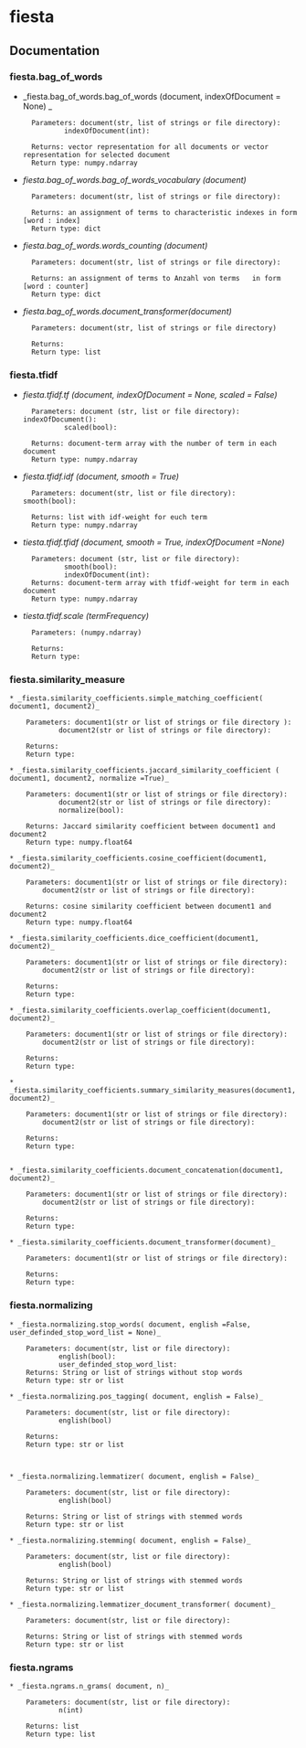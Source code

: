 # fiesta
## Documentation 

### fiesta.bag_of_words    

* _fiesta.bag_of_words.bag_of_words (document, indexOfDocument = None) _
	
		Parameters: document(str, list of strings or file directory): 
				indexOfDocument(int):

		Returns: vector representation for all documents or vector representation for selected document
		Return type: numpy.ndarray

* _fiesta.bag_of_words.bag_of_words_vocabulary (document)_
	
		Parameters: document(str, list of strings or file directory):
				
		Returns: an assignment of terms to characteristic indexes in form [word : index] 
		Return type: dict

* _fiesta.bag_of_words.words_counting (document)_
	
		Parameters: document(str, list of strings or file directory):
				
		Returns: an assignment of terms to Anzahl von terms   in form [word : counter] 
		Return type: dict

* _fiesta.bag_of_words.document_transformer(document)_
	
		Parameters: document(str, list of strings or file directory)
				
		Returns:
		Return type: list



### fiesta.tfidf    

* _fiesta.tfidf.tf (document, indexOfDocument = None,  scaled = False)_
		
		Parameters: document (str, list or file directory):							 				indexOfDocument():
				scaled(bool):

		Returns: document-term array with the number of term in each document 
		Return type: numpy.ndarray

* _fiesta.tfidf.idf (document, smooth = True)_
		
		Parameters:	document(str, list or file directory):											smooth(bool):

		Returns: list with idf-weight for euch term
		Return type: numpy.ndarray


* _tiesta.tfidf.tfidf (document, smooth = True,  indexOfDocument =None)_

		Parameters: document (str, list or file directory):
				smooth(bool):
				indexOfDocument(int):
		Returns: document-term array with tfidf-weight for term in each document 
		Return type: numpy.ndarray

* _tiesta.tfidf.scale (termFrequency)_

		Parameters: (numpy.ndarray)

		Returns:
		Return type:



### fiesta.similarity_measure

	* _fiesta.similarity_coefficients.simple_matching_coefficient( document1, document2)_
		
		Parameters: document1(str or list of strings or file directory ):
				document2(str or list of strings or file directory):
		
		Returns:
		Return type:

	* _fiesta.similarity_coefficients.jaccard_similarity_coefficient ( document1, document2, normalize =True)_
		
		Parameters: document1(str or list of strings or file directory):
				document2(str or list of strings or file directory):
				normalize(bool):
				
		Returns: Jaccard similarity coefficient between document1 and document2
		Return type: numpy.float64

	* _fiesta.similarity_coefficients.cosine_coefficient(document1, document2)_
		
		Parameters: document1(str or list of strings or file directory):
			document2(str or list of strings or file directory):

		Returns: cosine similarity coefficient between document1 and document2
		Return type: numpy.float64

	* _fiesta.similarity_coefficients.dice_coefficient(document1, document2)_
		
		Parameters: document1(str or list of strings or file directory):
			document2(str or list of strings or file directory):

		Returns:
		Return type:

	* _fiesta.similarity_coefficients.overlap_coefficient(document1, document2)_
		
		Parameters: document1(str or list of strings or file directory):
			document2(str or list of strings or file directory):

		Returns:
		Return type:

	* _fiesta.similarity_coefficients.summary_similarity_measures(document1, document2)_
		
		Parameters: document1(str or list of strings or file directory):
			document2(str or list of strings or file directory):

		Returns:
		Return type:


	* _fiesta.similarity_coefficients.document_concatenation(document1, document2)_
		
		Parameters: document1(str or list of strings or file directory):
			document2(str or list of strings or file directory):

		Returns:
		Return type:

	* _fiesta.similarity_coefficients.document_transformer(document)_
		
		Parameters: document1(str or list of strings or file directory):
				
		Returns:
		Return type:

### fiesta.normalizing 


	* _fiesta.normalizing.stop_words( document, english =False, user_definded_stop_word_list = None)_
		
		Parameters: document(str, list or file directory):
				english(bool):
				user_definded_stop_word_list:
		Returns: String or list of strings without stop words
		Return type: str or list 

	* _fiesta.normalizing.pos_tagging( document, english = False)_
		
		Parameters: document(str, list or file directory):
				english(bool)
				
		Returns:
		Return type: str or list 



	* _fiesta.normalizing.lemmatizer( document, english = False)_
		
		Parameters: document(str, list or file directory):
				english(bool)
				
		Returns: String or list of strings with stemmed words
		Return type: str or list 

	* _fiesta.normalizing.stemming( document, english = False)_
		
		Parameters: document(str, list or file directory):
				english(bool)
				
		Returns: String or list of strings with stemmed words
		Return type: str or list 

	* _fiesta.normalizing.lemmatizer_document_transformer( document)_
		
		Parameters: document(str, list or file directory):
							
		Returns: String or list of strings with stemmed words
		Return type: str or list 

### fiesta.ngrams

	* _fiesta.ngrams.n_grams( document, n)_
		
		Parameters: document(str, list or file directory):
				n(int)
				
		Returns: list
		Return type: list 




